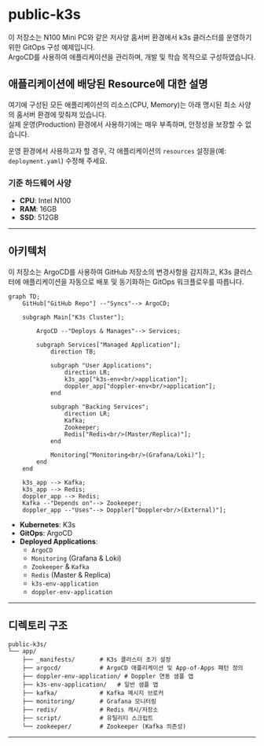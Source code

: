 # public-k3s

이 저장소는 N100 Mini PC와 같은 저사양 홈서버 환경에서 k3s 클러스터를 운영하기 위한 GitOps 구성 예제입니다.  
ArgoCD를 사용하여 애플리케이션을 관리하며, 개발 및 학습 목적으로 구성하였습니다.

## 애플리케이션에 배당된 Resource에 대한 설명

여기에 구성된 모든 애플리케이션의 리소스(CPU, Memory)는 아래 명시된 최소 사양의 홈서버 환경에 맞춰져 있습니다.  
실제 운영(Production) 환경에서 사용하기에는 매우 부족하며, 안정성을 보장할 수 없습니다.

운영 환경에서 사용하고자 할 경우, 각 애플리케이션의 `resources` 설정을(예: `deployment.yaml`) 수정해 주세요.

### 기준 하드웨어 사양

*   **CPU**: Intel N100
*   **RAM**: 16GB
*   **SSD**: 512GB

---

## 아키텍처

이 저장소는 ArgoCD를 사용하여 GitHub 저장소의 변경사항을 감지하고, K3s 클러스터에 애플리케이션을 자동으로 배포 및 동기화하는 GitOps 워크플로우를 따릅니다.

```mermaid
graph TD;
    GitHub["GitHub Repo"] --"Syncs"--> ArgoCD;
    
    subgraph Main["K3s Cluster"];
        
        ArgoCD --"Deploys & Manages"--> Services;
        
        subgraph Services["Managed Application"];
            direction TB;

            subgraph "User Applications";
                direction LR;
                k3s_app["k3s-env<br/>application"];
                doppler_app["doppler-env<br/>application"];
            end

            subgraph "Backing Services";
                direction LR;
                Kafka;
                Zookeeper;
                Redis["Redis<br/>(Master/Replica)"];
            end
            
            Monitoring["Monitoring<br/>(Grafana/Loki)"];
        end
    end

    k3s_app --> Kafka;
    k3s_app --> Redis;
    doppler_app --> Redis;
    Kafka --"Depends on"--> Zookeeper;
    doppler_app --"Uses"--> Doppler["Doppler<br/>(External)"];
```

*   **Kubernetes**: K3s
*   **GitOps**: ArgoCD
*   **Deployed Applications**:
    *   `ArgoCD`
    *   `Monitoring` (Grafana & Loki)
    *   `Zookeeper` & `Kafka`
    *   `Redis` (Master & Replica)
    *   `k3s-env-application`
    *   `doppler-env-application`

---

## 디렉토리 구조

```
public-k3s/
└── app/
    ├── _manifests/       # K3s 클러스터 초기 설정
    ├── argocd/           # ArgoCD 애플리케이션 및 App-of-Apps 패턴 정의
    ├── doppler-env-application/ # Doppler 연동 샘플 앱
    ├── k3s-env-application/   # 일반 샘플 앱
    ├── kafka/            # Kafka 메시지 브로커
    ├── monitoring/       # Grafana 모니터링
    ├── redis/            # Redis 캐시/저장소
    ├── script/           # 유틸리티 스크립트
    └── zookeeper/        # Zookeeper (Kafka 의존성)
```

---

